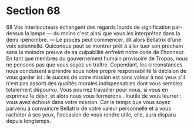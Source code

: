 # Section 68

68
Vos interlocuteurs échangent des regards lourds de signification
par-dessus la lampe — du moins c'est ainsi que vous les
interprétez dans la demi -pénombre.
— Le procès peut commencer, dit alors Bellatrix d'une voix
solennelle. Quiconque peut se montrer prêt à aller tuer son
prochain sans la moindre preuve de sa culpabilité enfreint notre
code de l'honneur. En tant que membres du gouvernement
humain provisoire de Tropos, nous ne pensons pas que vous
soyez un traître. Cependant, les circonstances nous conduisent à
prendre sous notre propre responsabilité la décision de vous
garder ici : le succès de votre mission est sans valeur à nos yeux
s'il n'est pas assorti des qualités morales indispensables dont
vous semblez totalement dépourvu. Vous pourrez travailler pour
nous, si vous en exprimez le désir, et alors nous vous formerons .
Inutile de vous leurrer : vous avez échoué dans votre mission.
Car le temps que vous soyez parvenu à convaincre Bellatrix de
votre valeur personnelle et à vous racheter à ses yeux, l'occasion
de vous rendre utile, elle, aura disparu depuis longtemps.